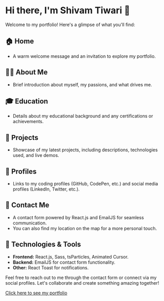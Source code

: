 # Hi there, I'm Shivam Tiwari 👋

Welcome to my portfolio! Here's a glimpse of what you'll find:

## 🏠 Home
- A warm welcome message and an invitation to explore my portfolio.

## 👨‍💻 About Me
- Brief introduction about myself, my passions, and what drives me.

## 🎓 Education
- Details about my educational background and any certifications or achievements.

## 🚀 Projects
- Showcase of my latest projects, including descriptions, technologies used, and live demos.

## 👥 Profiles
- Links to my coding profiles (GitHub, CodePen, etc.) and social media profiles (LinkedIn, Twitter, etc.).

## 📧 Contact Me
- A contact form powered by React.js and EmailJS for seamless communication.
- You can also find my location on the map for a more personal touch.

## 🎨 Technologies & Tools
- **Frontend:** React.js, Sass, tsParticles, Animated Cursor.
- **Backend:** EmailJS for contact form functionality.
- **Other:** React Toast for notifications.

Feel free to reach out to me through the contact form or connect via my social profiles. Let's collaborate and create something amazing together!

[Click here to see my portfolio](https://portfolio-vzsh.vercel.app/)

